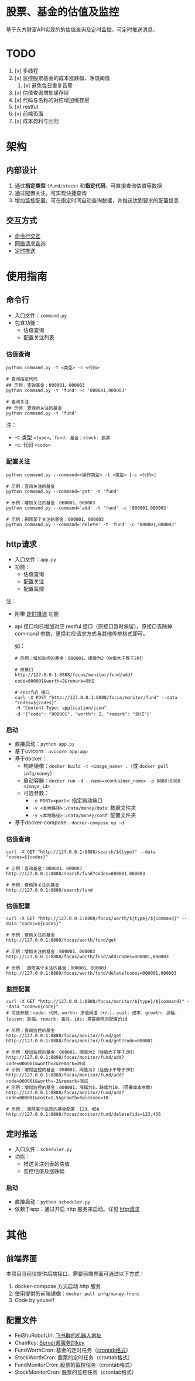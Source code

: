 # 股票、基金的估值及监控

基于东方财富API实现的的估值查询及定时监控，可定时推送消息。


# TODO

1. [x] 多线程
2. [x] 监控股票基金的成本涨跌幅、净值阈值
   1. [x] 避免每日重复告警
3. [x] 估值查询增加缓存层
4. [x] 代码与名称的对应增加缓存层
5. [x] restful
6. [x] 前端页面
7. [x] 成本盈利与回归


# 架构

## 内部设计

1. 通过**指定类型** `(fund/stock)` 和**指定代码**，可直接查询估值等数据
2. 通过配置关注，可实现快捷查询
3. 增加监控配置，可在指定时间自动查询数据，并推送达到要求的配置信息

## 交互方式

* [命令行交互](#command)
* [网络请求查询](#http)
* [定时推送](#schedule)


# 使用指南

## <a id="command">命令行</a>

* 入口文件：`command.py`
* 包含功能：
  * 估值查询
  * 配置关注列表

### 估值查询
`python command.py -t <类型> -c <代码>`

```shell
# 查询指定代码
## 示例：查询基金：000001、000003
python command.py -t 'fund' -c '000001,000003'

# 查询关注
## 示例：查询所关注的基金
python command.py -t 'fund'
```

注：
* -t: 类型 `<type>`。`fund: 基金；stock: 股票`
* -c: 代码 `<code>`


### 配置关注
`python command.py --command=<操作类型> -t <类型> [-c <代码>]`

```shell
# 示例：查询关注的基金
python command.py --command='get' -t 'fund'

# 示例：增加关注的基金：000001、000003
python command.py --command='add' -t 'fund' -c '000001,000003'

# 示例：删除某个关注的基金：000001、000003
python command.py --command='delete' -t 'fund' -c '000001,000003'
```

## <a id="http">http请求</a>

* 入口文件：`app.py`
* 功能：
  * 估值查询
  * 配置关注
  * 配置监控

注：

* 附带 [定时推送](#schedule) 功能
* api 接口均已增加对应 restful 接口（原接口暂时保留）。原接口去除掉 command 参数，更换对应请求方式与其他传参格式即可。
    
  如：
    ```text
    # 示例：增加监控的基金：000001，阈值为2（估值大于等于2时）
  
    # 原接口
    http://127.0.0.1:8888/focus/monitor/fund/add?code=000001&worth=2&remark=测试

    # restful 接口
    curl -X POST "http://127.0.0.1:8888/focus/monitor/fund" --data "codes=${codes}"
    -H "Content-Type: application/json"
    -d '{"code": "000001", "worth": 2, "remark": "测试"}'
    ```

### 启动

* 直接启动：`python app.py`
* 基于uvicorn：`uvicorn app:app`
* 基于docker：
    * 构建镜像：`docker build -t <image_name> .`（或 `docker pull infq/money`）
    * 启动容器：`docker run -d --name=<container_name> -p 8888:8888 <image_id>`
    * 可选参数：
        * `-e PORT=<port>`: 指定启动端口
        * `-v <本地路径>:/data/money/data`: 数据文件夹
        * `-v <本地路径>:/data/money/conf`: 配置文件夹
* 基于docker-compose：`docker-compose up -d`

### 估值查询

```text
curl -X GET "http://127.0.0.1:8888/search/${type}" --data "codes=${codes}"

# 示例：查询基金：000001、000003
http://127.0.0.1:8888/search/fund?codes=000001,000003

# 示例：查询所关注的基金
http://127.0.0.1:8888/search/fund
```

### 估值配置

```text
curl -X GET "http://127.0.0.1:8888/focus/worth/${type}/${command}" --data "codes=${codes}"

# 示例：查询关注的基金
http://127.0.0.1:8888/focus/worth/fund/get

# 示例：增加关注的基金：000001、000003
http://127.0.0.1:8888/focus/worth/fund/add?codes=000001,000003

# 示例： 删除某个关注的基金：000001、000003
http://127.0.0.1:8888/focus/worth/fund/delete?codes=000001,000003
```

### 监控配置

```text
curl -X GET "http://127.0.0.1:8888/focus/monitor/${type}/${command}" --data "code=${code}"
# 可选参数：code: 代码，worth: 净值阈值（+/-），cost: 成本，growth: 涨幅，lessen: 跌幅，remark: 备注，ids: 需要删除的配置的id

# 示例：查询监控的基金
http://127.0.0.1:8888/focus/monitor/fund/get
http://127.0.0.1:8888/focus/monitor/fund/get?code=000001

# 示例：增加监控的基金：000001，阈值为2（估值大于等于2时）
http://127.0.0.1:8888/focus/monitor/fund/add?code=000001&worth=2&remark=测试
# 示例：增加监控的基金：000001，阈值为2（估值小于等于2时）
http://127.0.0.1:8888/focus/monitor/fund/add?code=000001&worth=-2&remark=测试
# 示例：增加监控的基金：000001，涨幅为5，跌幅为10。（需要成本参数）
http://127.0.0.1:8888/focus/monitor/fund/add?code=000001&cost=1.5&growth=5&lessen=10

# 示例： 删除某个监控的基金配置：123、456
http://127.0.0.1:8888/focus/monitor/fund/delete?ids=123,456
```

## <a id="schedule">定时推送</a>

* 入口文件：`scheduler.py`
* 功能：
  * 推送关注列表的估值
  * 监控估值及涨跌幅

### 启动

* 直接启动：`python scheduler.py`
* 依赖于app：通过开启 http 服务来启动。详见 [http请求](#http)


# 其他
## 前端界面
本项目当前仅提供后端接口，需要前端界面可通过以下方式：
1. docker-compose 方式启动 http 服务
2. 使用提供的前端镜像：`docker pull infq/money-front`
3. Code by youself

## 配置文件
* FeiShuRobotUrl: [飞书群的机器人地址](https://open.feishu.cn/document/client-docs/bot-v3/add-custom-bot)
* ChanKey: [Server酱服务的key](https://sct.ftqq.com/)
* FundWorthCron: 基金的定时任务（[crontab格式](https://crontab.guru/#*_*_*_*_*)）
* StockWorthCron: 股票的定时任务（crontab格式）
* FundMonitorCron: 股票的监控任务（crontab格式）
* StockMonitorCron: 股票的监控任务（crontab格式）
